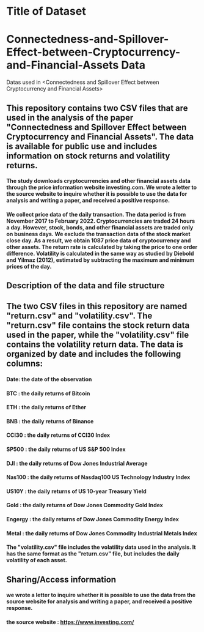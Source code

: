 # Title of Dataset
# Connectedness-and-Spillover-Effect-between-Cryptocurrency-and-Financial-Assets Data
Datas used in &lt;Connectedness and Spillover Effect between Cryptocurrency and Financial Assets>
## This repository contains two CSV files that are used in the analysis of the paper "Connectedness and Spillover Effect between Cryptocurrency and Financial Assets". The data is available for public use and includes information on stock returns and volatility returns.
#### The study downloads cryptocurrencies and other financial assets data through the price information website investing.com. We wrote a letter to the source website to inquire whether it is possible to use the data for analysis and writing a paper, and received a positive response.
#### We collect price data of the daily transaction. The data period is from November 2017 to February 2022. Cryptocurrencies are traded 24 hours a day. However, stock, bonds, and other financial assets are traded only on business days. We exclude the transaction data of the stock market close day. As a result, we obtain 1087 price data of cryptocurrency and other assets. The return rate is calculated by taking the price to one order difference. Volatility is calculated in the same way as studied by Diebold and Yilmaz (2012), estimated by subtracting the maximum and minimum prices of the day.

## Description of the data and file structure
## The two CSV files in this repository are named "return.csv" and "volatility.csv". The "return.csv" file contains the stock return data used in the paper, while the "volatility.csv" file contains the volatility return data. The data is organized by date and includes the following columns:
#### Date: the date of the observation
#### BTC	: the daily returns of Bitcoin
#### ETH	: the daily returns of Ether
#### BNB	: the daily returns of Binance
#### CCI30	: the daily returns of  CCI30 Index
#### SP500	: the daily returns of US S&P 500 Index
#### DJI	: the daily returns of Dow Jones Industrial Average
#### Nas100	: the daily returns of Nasdaq100 US Technology Industry Index
#### US10Y	: the daily returns of US 10-year Treasury Yield
#### Gold	: the daily returns of Dow Jones Commodity Gold Index
#### Engergy	: the daily returns of Dow Jones Commodity Energy Index
#### Metal : the daily returns of Dow Jones Commodity Industrial Metals Index
#### The "volatility.csv" file includes the volatility data used in the analysis. It has the same format as the "return.csv" file, but includes the daily volatility of each asset.

## Sharing/Access information
#### we wrote a letter to inquire whether it is possible to use the data from the source website for analysis and writing a paper, and received a positive response.
#### the source website : https://www.investing.com/ 
